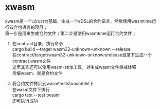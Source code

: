 # xwasm

xwasm是一个以rust为基础，生成一个eDSL的合约语言，然后使用wasmtime运行该合约语言的项目；  
第一步是用来生成合约文件；第二步是使用wasmtime运行合约文件；  

1. 在contract目录，执行命令  
   cargo build --target wasm32-unknown-unknown --release  
   在contract/target/wasm32-unknown-unknown/release目录下生成一个contract.wasm文件  
   这里其实还可以使用wasm-strip工具，对生成wasm文件缩减体积  
   后缀wasm，就是合约文件  

2. 将合约文件拷贝到wasm\tests\wasmfile\下  
   在wasm文件下执行  
   cargo test --test twasm  
   即可执行成功  
